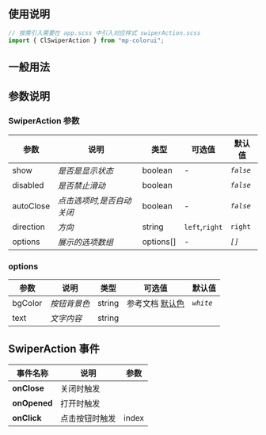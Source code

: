 ## 使用说明

```jsx
// 按需引入需要在 app.scss 中引入对应样式 swiperAction.scss
import { ClSwiperAction } from "mp-colorui";
```

## 一般用法

<CodeShow componentName='swiperAction' />

## 参数说明

### SwiperAction 参数

| 参数      | 说明                      | 类型      | 可选值         | 默认值    |
| --------- | ------------------------- | --------- | -------------- | --------- |
| show      | _是否是显示状态_          | boolean   | -              | _`false`_ |
| disabled  | _是否禁止滑动_            | boolean   |                | _`false`_ |
| autoClose | _点击选项时,是否自动关闭_ | boolean   | -              | _`false`_ |
| direction | _方向_                    | string    | `left`,`right` | `right`   |
| options   | _展示的选项数组_          | options[] | -              | _`[]`_    |

### options

| 参数    | 说明         | 类型   | 可选值                         | 默认值    |
| ------- | ------------ | ------ | ------------------------------ | --------- |
| bgColor | _按钮背景色_ | string | 参考文档 [默认色](/mp-colorui-doc/home/color) | _`white`_ |
| text    | _文字内容_   | string |                                |           |

## SwiperAction 事件

| 事件名称     | 说明           | 参数  |
| ------------ | -------------- | ----- |
| **onClose**  | 关闭时触发     |       |
| **onOpened** | 打开时触发     |       |
| **onClick**  | 点击按钮时触发 | index |

<FloatPhone url="https://yinliangdream.github.io/mp-colorui-h5-demo/#/pages/components/swiperAction/index" />
